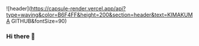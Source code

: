 ![header](https://capsule-render.vercel.app/api?type=waving&color=B6F4FF&height=200&section=header&text=KIMAKUMA GITHUB&fontSize=90)

### Hi there 👋


<!--
**kimakuma/kimakuma** is a ✨ _special_ ✨ repository because its `README.md` (this file) appears on your GitHub profile.

Here are some ideas to get you started:

- 🔭 I’m currently working on ...
- 🌱 I’m currently learning ...
- 👯 I’m looking to collaborate on ...
- 🤔 I’m looking for help with ...
- 💬 Ask me about ...
- 📫 How to reach me: ...
- 😄 Pronouns: ...
- ⚡ Fun fact: ...
-->
